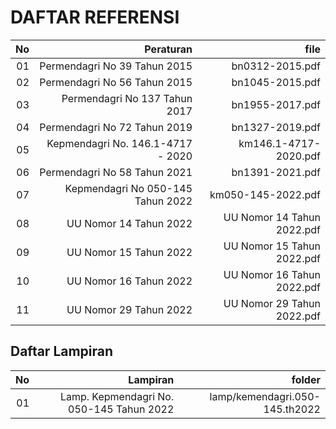 # DAFTAR REFERENSI

| No | Peraturan                            | file                       |
|---:|-------------------------------------:|---------------------------:|
| 01 | Permendagri No 39 Tahun 2015         |  bn0312-2015.pdf           |
| 02 | Permendagri No 56 Tahun 2015         |  bn1045-2015.pdf           |
| 03 | Permendagri No 137 Tahun 2017        |  bn1955-2017.pdf           |
| 04 | Permendagri No 72 Tahun 2019         |  bn1327-2019.pdf           |
| 05 | Kepmendagri No. 146.1-4717 - 2020    |  km146.1-4717-2020.pdf     |
| 06 | Permendagri No 58 Tahun 2021         |  bn1391-2021.pdf           |
| 07 | Kepmendagri No 050-145 Tahun 2022    |  km050-145-2022.pdf        |
| 08 | UU Nomor 14 Tahun 2022               | UU Nomor 14 Tahun 2022.pdf |
| 09 | UU Nomor 15 Tahun 2022               | UU Nomor 15 Tahun 2022.pdf |
| 10 | UU Nomor 16 Tahun 2022               | UU Nomor 16 Tahun 2022.pdf |
| 11 | UU Nomor 29 Tahun 2022               | UU Nomor 29 Tahun 2022.pdf |

## Daftar Lampiran

| No | Lampiran                                 | folder                    |
|---:|-----------------------------------------:|--------------------------:|
| 01 | Lamp. Kepmendagri No. 050-145 Tahun 2022 | lamp/kemendagri.050-145.th2022 |
